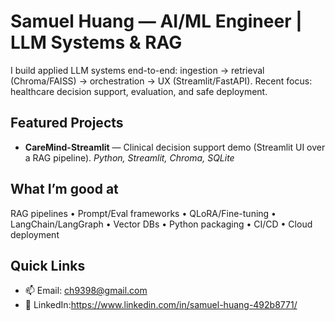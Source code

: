 # Samuel Huang — AI/ML Engineer | LLM Systems & RAG

I build applied LLM systems end-to-end: ingestion → retrieval (Chroma/FAISS) → orchestration → UX (Streamlit/FastAPI). Recent focus: healthcare decision support, evaluation, and safe deployment.

## Featured Projects
- **CareMind-Streamlit** — Clinical decision support demo (Streamlit UI over a RAG pipeline). *Python, Streamlit, Chroma, SQLite*  

## What I’m good at
RAG pipelines • Prompt/Eval frameworks • QLoRA/Fine-tuning • LangChain/LangGraph • Vector DBs • Python packaging • CI/CD • Cloud deployment

## Quick Links
- 📫 Email: ch9398@gmail.com
- 🔗 LinkedIn:https://www.linkedin.com/in/samuel-huang-492b8771/
